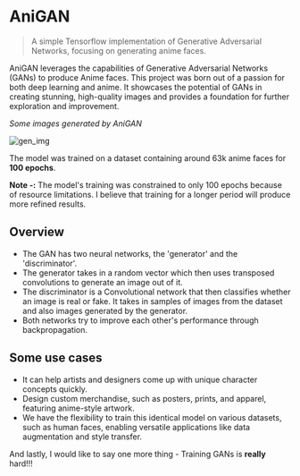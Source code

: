 # AniGAN

> A simple Tensorflow implementation of Generative Adversarial Networks, focusing on generating anime faces.


AniGAN leverages the capabilities of Generative Adversarial Networks (GANs) to produce Anime faces. This project was born out of a passion for both deep learning and anime. It showcases the potential of GANs in creating stunning, high-quality images and provides a foundation for further exploration and improvement.

*Some images generated by AniGAN*

![gen_img](https://github.com/Si-ddhartha/AniGAN/assets/74449359/dc40747e-3f0c-4e35-ae05-e5dccff7be5d)

The model was trained on a dataset containing around 63k anime faces for **100 epochs**.

**Note -:** The model's training was constrained to only 100 epochs because of resource limitations. I believe that training for a longer period will produce more refined results.

## Overview

- The GAN has two neural networks, the 'generator' and the 'discriminator'.  
- The generator takes in a random vector which then uses transposed convolutions to generate an image out of it.  
- The discriminator is a Convolutional network that then classifies whether an image is real or fake. It takes in samples of images from the dataset
 and also images generated by the generator.  
- Both networks try to improve each other's performance through backpropagation.

## Some use cases

- It can help artists and designers come up with unique character concepts quickly.
- Design custom merchandise, such as posters, prints, and apparel, featuring anime-style artwork.
- We have the flexibility to train this identical model on various datasets, such as human faces, enabling versatile applications like data augmentation and style transfer.


And lastly, I would like to say one more thing - Training GANs is **really** hard!!!
